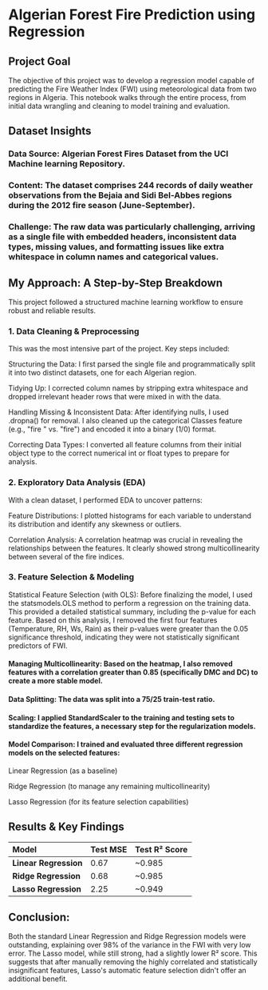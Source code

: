# Algerian Forest Fire Prediction using Regression

## Project Goal

The objective of this project was to develop a regression model capable of predicting the Fire Weather Index (FWI) using meteorological data from two regions in Algeria. This notebook walks through the entire process, from initial data wrangling and cleaning to model training and evaluation.


## Dataset Insights

### Data Source: Algerian Forest Fires Dataset from the UCI Machine learning Repository.

### Content: The dataset comprises 244 records of daily weather observations from the Bejaia and Sidi Bel-Abbes regions during the 2012 fire season (June-September).

### Challenge: The raw data was particularly challenging, arriving as a single file with embedded headers, inconsistent data types, missing values, and formatting issues like extra whitespace in column names and categorical values.


## My Approach: A Step-by-Step Breakdown

This project followed a structured machine learning workflow to ensure robust and reliable results.

### 1. Data Cleaning & Preprocessing

This was the most intensive part of the project. Key steps included:

Structuring the Data: I first parsed the single file and programmatically split it into two distinct datasets, one for each Algerian region.

Tidying Up: I corrected column names by stripping extra whitespace and dropped irrelevant header rows that were mixed in with the data.

Handling Missing & Inconsistent Data: After identifying nulls, I used .dropna() for removal. I also cleaned up the categorical Classes feature (e.g., "fire   " vs. "fire") and encoded it into a binary (1/0) format.

Correcting Data Types: I converted all feature columns from their initial object type to the correct numerical int or float types to prepare for analysis.

### 2. Exploratory Data Analysis (EDA)

With a clean dataset, I performed EDA to uncover patterns:

Feature Distributions: I plotted histograms for each variable to understand its distribution and identify any skewness or outliers.

Correlation Analysis: A correlation heatmap was crucial in revealing the relationships between the features. It clearly showed strong multicollinearity between several of the fire indices.

### 3. Feature Selection & Modeling

Statistical Feature Selection (with OLS): Before finalizing the model, I used the statsmodels.OLS method to perform a regression on the training data. This provided a detailed statistical summary, including the p-value for each feature. Based on this analysis, I removed the first four features (Temperature, RH, Ws, Rain) as their p-values were greater than the 0.05 significance threshold, indicating they were not statistically significant predictors of FWI.

#### Managing Multicollinearity: Based on the heatmap, I also removed features with a correlation greater than 0.85 (specifically DMC and DC) to create a more stable model.

#### Data Splitting: The data was split into a 75/25 train-test ratio.

#### Scaling: I applied StandardScaler to the training and testing sets to standardize the features, a necessary step for the regularization models.

#### Model Comparison: I trained and evaluated three different regression models on the selected features:

Linear Regression (as a baseline)

Ridge Regression (to manage any remaining multicollinearity)

Lasso Regression (for its feature selection capabilities)


## Results & Key Findings

| Model | Test MSE | Test R² Score |
| :--- | :--- | :--- |
| **Linear Regression** | 0.67 | ~0.985 |
| **Ridge Regression** | 0.68 | ~0.985 |
| **Lasso Regression** | 2.25 | ~0.949 |

## Conclusion:

Both the standard Linear Regression and Ridge Regression models were outstanding, explaining over 98% of the variance in the FWI with very low error. The Lasso model, while still strong, had a slightly lower R² score. This suggests that after manually removing the highly correlated and statistically insignificant features, Lasso's automatic feature selection didn't offer an additional benefit.
